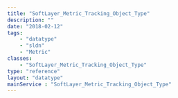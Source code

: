 ```yaml
---
title: "SoftLayer_Metric_Tracking_Object_Type"
description: ""
date: "2018-02-12"
tags:
    - "datatype"
    - "sldn"
    - "Metric"
classes:
    - "SoftLayer_Metric_Tracking_Object_Type"
type: "reference"
layout: "datatype"
mainService : "SoftLayer_Metric_Tracking_Object_Type"
---
```

